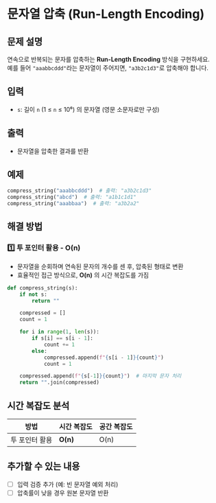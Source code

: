 # 문자열 압축 (Run-Length Encoding)

## 문제 설명
연속으로 반복되는 문자를 압축하는 **Run-Length Encoding** 방식을 구현하세요.  
예를 들어 `"aaabbcddd"`라는 문자열이 주어지면, `"a3b2c1d3"`로 압축해야 합니다.  

## 입력
- `s`: 길이 `n` (1 ≤ `n` ≤ 10⁶) 의 문자열 (영문 소문자로만 구성)

## 출력
- 문자열을 압축한 결과를 반환

## 예제
```python
compress_string("aaabbcddd")  # 출력: "a3b2c1d3"
compress_string("abcd")  # 출력: "a1b1c1d1"
compress_string("aaabbaa")  # 출력: "a3b2a2"
```

## 해결 방법
### 1️⃣ 투 포인터 활용 - O(n)
- 문자열을 순회하며 연속된 문자의 개수를 센 후, 압축된 형태로 변환
- 효율적인 접근 방식으로, **O(n)** 의 시간 복잡도를 가짐

```python
def compress_string(s):
    if not s:
        return ""

    compressed = []
    count = 1

    for i in range(1, len(s)):
        if s[i] == s[i - 1]:
            count += 1
        else:
            compressed.append(f"{s[i - 1]}{count}")
            count = 1

    compressed.append(f"{s[-1]}{count}")  # 마지막 문자 처리
    return "".join(compressed)
```

## 시간 복잡도 분석
| 방법 | 시간 복잡도 | 공간 복잡도 |
|------|----------|----------|
| 투 포인터 활용 | **O(n)** | O(n) |

## 추가할 수 있는 내용
- [ ] 입력 검증 추가 (예: 빈 문자열 예외 처리)
- [ ] 압축률이 낮을 경우 원본 문자열 반환